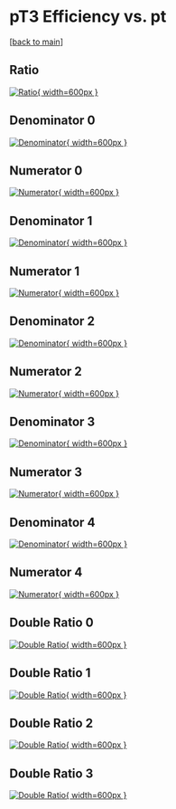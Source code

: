 # pT3 Efficiency vs. pt

[[back to main](./)]



## Ratio

[![Ratio](../mtv/var/pT3_loweta_321_-1_eff_pt.png){ width=600px }](../mtv/var/pT3_loweta_321_-1_eff_pt.pdf)

## Denominator 0

[![Denominator](../mtv/den/pT3_loweta_321_-1_eff_pt_den0.png){ width=600px }](../mtv/den/pT3_loweta_321_-1_eff_pt_den0.pdf)

## Numerator 0

[![Numerator](../mtv/num/pT3_loweta_321_-1_eff_pt_num0.png){ width=600px }](../mtv/num/pT3_loweta_321_-1_eff_pt_num0.pdf)

## Denominator 1

[![Denominator](../mtv/den/pT3_loweta_321_-1_eff_pt_den1.png){ width=600px }](../mtv/den/pT3_loweta_321_-1_eff_pt_den1.pdf)

## Numerator 1

[![Numerator](../mtv/num/pT3_loweta_321_-1_eff_pt_num1.png){ width=600px }](../mtv/num/pT3_loweta_321_-1_eff_pt_num1.pdf)

## Denominator 2

[![Denominator](../mtv/den/pT3_loweta_321_-1_eff_pt_den2.png){ width=600px }](../mtv/den/pT3_loweta_321_-1_eff_pt_den2.pdf)

## Numerator 2

[![Numerator](../mtv/num/pT3_loweta_321_-1_eff_pt_num2.png){ width=600px }](../mtv/num/pT3_loweta_321_-1_eff_pt_num2.pdf)

## Denominator 3

[![Denominator](../mtv/den/pT3_loweta_321_-1_eff_pt_den3.png){ width=600px }](../mtv/den/pT3_loweta_321_-1_eff_pt_den3.pdf)

## Numerator 3

[![Numerator](../mtv/num/pT3_loweta_321_-1_eff_pt_num3.png){ width=600px }](../mtv/num/pT3_loweta_321_-1_eff_pt_num3.pdf)

## Denominator 4

[![Denominator](../mtv/den/pT3_loweta_321_-1_eff_pt_den4.png){ width=600px }](../mtv/den/pT3_loweta_321_-1_eff_pt_den4.pdf)

## Numerator 4

[![Numerator](../mtv/num/pT3_loweta_321_-1_eff_pt_num4.png){ width=600px }](../mtv/num/pT3_loweta_321_-1_eff_pt_num4.pdf)

## Double Ratio 0

[![Double Ratio](../mtv/ratio/pT3_loweta_321_-1_eff_pt_ratio0.png){ width=600px }](../mtv/ratio/pT3_loweta_321_-1_eff_pt_ratio0.pdf)

## Double Ratio 1

[![Double Ratio](../mtv/ratio/pT3_loweta_321_-1_eff_pt_ratio1.png){ width=600px }](../mtv/ratio/pT3_loweta_321_-1_eff_pt_ratio1.pdf)

## Double Ratio 2

[![Double Ratio](../mtv/ratio/pT3_loweta_321_-1_eff_pt_ratio2.png){ width=600px }](../mtv/ratio/pT3_loweta_321_-1_eff_pt_ratio2.pdf)

## Double Ratio 3

[![Double Ratio](../mtv/ratio/pT3_loweta_321_-1_eff_pt_ratio3.png){ width=600px }](../mtv/ratio/pT3_loweta_321_-1_eff_pt_ratio3.pdf)

